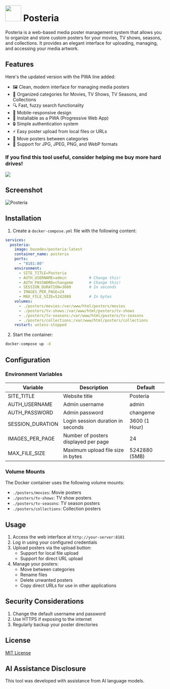 <h1><img src="https://raw.githubusercontent.com/jeremehancock/Posteria/main/images/logo.png" height="50" /> Posteria</h1>

Posteria is a web-based media poster management system that allows you to organize and store custom posters for your movies, TV shows, seasons, and collections. It provides an elegant interface for uploading, managing, and accessing your media artwork.

## Features
Here's the updated version with the PWA line added:

- 🖼️ Clean, modern interface for managing media posters
- 📁 Organized categories for Movies, TV Shows, TV Seasons, and Collections
- 🔍 Fast, fuzzy search functionality
- 📱 Mobile-responsive design
- 📲 Installable as a PWA (Progressive Web App)
- 🔒 Simple authentication system
- ⚡ Easy poster upload from local files or URLs
- 🔄 Move posters between categories
- 🎨 Support for JPG, JPEG, PNG, and WebP formats

### If you find this tool useful, consider helping me buy more hard drives!

[![](https://jereme.dev/images/paypal-donate-button.png)](https://www.paypal.com/ncp/payment/FU85BL8345S7L)

## Screenshot
![Posteria](https://raw.githubusercontent.com/jeremehancock/Posteria/main/images/screenshot.png "Posteria")

## Installation

1. Create a `docker-compose.yml` file with the following content:

```yaml
services:
  posteria:
    image: bozodev/posteria:latest
    container_name: posteria
    ports:
      - "8181:80"
    environment:
      - SITE_TITLE=Posteria
      - AUTH_USERNAME=admin          # Change this!
      - AUTH_PASSWORD=changeme       # Change this!
      - SESSION_DURATION=3600        # In seconds
      - IMAGES_PER_PAGE=24
      - MAX_FILE_SIZE=5242880        # In bytes
    volumes:
      - ./posters/movies:/var/www/html/posters/movies
      - ./posters/tv-shows:/var/www/html/posters/tv-shows
      - ./posters/tv-seasons:/var/www/html/posters/tv-seasons
      - ./posters/collections:/var/www/html/posters/collections
    restart: unless-stopped
```

2. Start the container:
```bash
docker-compose up -d
```

## Configuration

### Environment Variables

| Variable | Description | Default |
|----------|-------------|---------|
| SITE_TITLE | Website title | Posteria |
| AUTH_USERNAME | Admin username | admin |
| AUTH_PASSWORD | Admin password | changeme |
| SESSION_DURATION | Login session duration in seconds | 3600 (1 Hour) |
| IMAGES_PER_PAGE | Number of posters displayed per page | 24 |
| MAX_FILE_SIZE | Maximum upload file size in bytes | 5242880 (5MB) |

### Volume Mounts

The Docker container uses the following volume mounts:

- `./posters/movies`: Movie posters
- `./posters/tv-shows`: TV show posters
- `./posters/tv-seasons`: TV season posters
- `./posters/collections`: Collection posters

## Usage

1. Access the web interface at `http://your-server:8181`
2. Log in using your configured credentials
3. Upload posters via the upload button:
   - Support for local file upload
   - Support for direct URL upload
4. Manage your posters:
   - Move between categories
   - Rename files
   - Delete unwanted posters
   - Copy direct URLs for use in other applications

## Security Considerations

1. Change the default username and password
2. Use HTTPS if exposing to the internet
3. Regularly backup your poster directories

## License

[MIT License](LICENSE)

## AI Assistance Disclosure

This tool was developed with assistance from AI language models.
